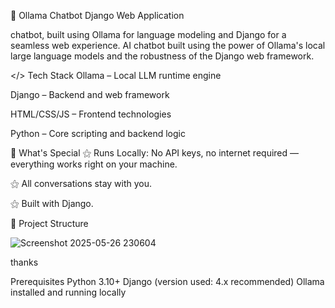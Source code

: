 🤖 Ollama Chatbot 
Django Web Application


chatbot, built using Ollama for language modeling and Django for a seamless web experience. AI chatbot built using the power of
Ollama's local large language models and the robustness of the Django web framework.





</> Tech Stack
Ollama – Local LLM runtime engine

Django – Backend and web framework

HTML/CSS/JS – Frontend technologies

Python – Core scripting and backend logic




🌟 What's Special
⚝ Runs Locally: No API keys, no internet required — everything works right on your machine.

⚝ All conversations stay with you.

⚝ Built with Django.


📂 Project Structure

![Screenshot 2025-05-26 230604](https://github.com/user-attachments/assets/03c4599e-afcb-4512-b742-e2b573aa0450)



thanks


Prerequisites
Python 3.10+
Django (version used: 4.x recommended)
Ollama installed and running locally


